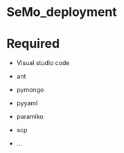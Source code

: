 # SeMo_deployment

# Required

- Visual studio code
- ant

- pymongo
- pyyaml
- paramiko
- scp
- ...



